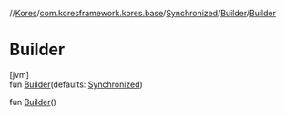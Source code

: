 //[Kores](../../../../index.md)/[com.koresframework.kores.base](../../index.md)/[Synchronized](../index.md)/[Builder](index.md)/[Builder](-builder.md)

# Builder

[jvm]\
fun [Builder](-builder.md)(defaults: [Synchronized](../index.md))

fun [Builder](-builder.md)()

